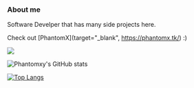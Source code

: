### About me 
Software Develper that has many side projects here.

Check out [PhantomX](target="_blank", https://phantomx.tk/) :)
<!--
**PhantomXY/PhantomXY** is a ✨ _special_ ✨ repository because its `README.md` (this file) appears on your GitHub profile.

Here are some ideas to get you started:

- 🔭 I’m currently working on ...
- 🌱 I’m currently learning ...
- 👯 I’m looking to collaborate on ...
- 🤔 I’m looking for help with ...
- 💬 Ask me about ...
- 📫 How to reach me: ...
- 😄 Pronouns: ...
- ⚡ Fun fact: ...
-->

![](https://komarev.com/ghpvc/?username=phantomxy&label_color=000000&color=cd2727)

![Phantomxy's GitHub stats](https://github-readme-stats-phantomxy.vercel.app/api?username=phantomxy&title_color=cd2727&icon_color=cd2727&text_color=edf0f1&bg_color=000000&border_color=cd2727&=cd2727&show_icons=true&count_private=true)

[![Top Langs](https://github-readme-stats-phantomxy.vercel.app/api/top-langs/?username=phantomxy&title_color=cd2727&text_color=edf0f1&bg_color=000000&border_color=cd2727&count_private=true)](https://github.com/phantomxy/github-readme-stats)
